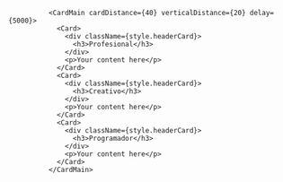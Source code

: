               <CardMain cardDistance={40} verticalDistance={20} delay={5000}>
                <Card>
                  <div className={style.headerCard}>
                    <h3>Profesional</h3>
                  </div>
                  <p>Your content here</p>
                </Card>
                <Card>
                  <div className={style.headerCard}>
                    <h3>Creativo</h3>
                  </div>
                  <p>Your content here</p>
                </Card>
                <Card>
                  <div className={style.headerCard}>
                    <h3>Programador</h3>
                  </div>
                  <p>Your content here</p>
                </Card>
              </CardMain>
